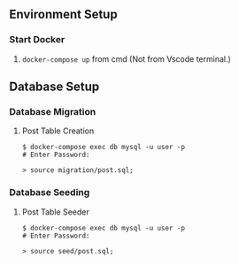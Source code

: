 ## Environment Setup

### Start Docker
1. ```docker-compose up``` from cmd (Not from Vscode terminal.)

## Database Setup

### Database Migration

1. Post Table Creation
    ```
    $ docker-compose exec db mysql -u user -p
    # Enter Password:

    > source migration/post.sql;
    ```

### Database Seeding

1. Post Table Seeder
    ```
    $ docker-compose exec db mysql -u user -p
    # Enter Password:

    > source seed/post.sql;
    ```
